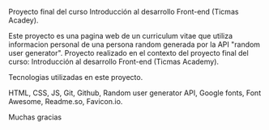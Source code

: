 
Proyecto final del curso Introducción al desarrollo Front-end (Ticmas Acadey).

Este proyecto es una pagina web de un curriculum vitae que utiliza informacion personal de una persona random generada por la API "random user generator".
Proyecto realizado en el contexto del proyecto final del curso: Introducción al desarrollo Front-end (Ticmas Academy).

Tecnologias utilizadas en este proyecto.

HTML, CSS, JS, Git, Github, Random user generator API, Google fonts, Font Awesome, Readme.so, Favicon.io.

Muchas gracias
